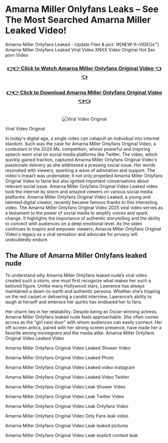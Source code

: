 # Amarna Miller Onlyfans Leaks – See The Most Searched Amarna Miller Leaked Video!

Amarna Miller Onlyfans Leaked - Update Files & pict. !#[NEW-X~VIDEOs™] Amarna Miller Onlyfans Leaked Viral Video XNXX Video Original Hot Sex porn Video
<br>
<div align="center">
<h3><a href="https://links2leaks.com?utm_source=amarnamiller&utm_medium=gitlong" rel="nofollow">👉👉 Click to Watch Amarna Miller Onlyfans Original Video 👈👈</a></h3>
<h3><a href="https://links2leaks.com?utm_source=amarnamiller&utm_medium=gitlong" rel="nofollow">👉👉 Click to Download Amarna Miller Onlyfans Original Video 👈👈</a></h3>
<br>
<a href="https://links2leaks.com?utm_source=amarnamiller&utm_medium=gitlong" rel="nofollow"><img src="https://i.ibb.co/Gkj2r4b/banner.png" alt="Viral Video Original" style="max-width: 100%; display: inline-block;" data-target="animated-image.originalImage"></a>
</div>

Viral Video Original

In today's digital age, a single video can catapult an individual into internet stardom. Such was the case for Amarna Miller Onlyfans Original Video, a contestant in the 2024 Ms. competition, whose powerful and inspiring speech went viral on social media platforms like Twitter.
The video, which quickly gained traction, captured Amarna Miller Onlyfans Original Video's passionate delivery as she addressed a pressing social issue. Her words resonated with viewers, sparking a wave of admiration and support. The video's impact was undeniable; it not only propelled Amarna Miller Onlyfans Original Video to fame but also ignited important conversations about relevant social issue.
Amarna Miller Onlyfans Original Video Leaked video took the internet by storm and amazed viewers on various social media platforms. Amarna Miller Onlyfans Original Video Leaked, a young and talented digital creator, recently became famous thanks to this interesting video.
The Amarna Miller Onlyfans Original Video 2025 viral video serves as a testament to the power of social media to amplify voices and spark change. It highlights the importance of authentic storytelling and the ability to connect with audiences on a deep emotional level. As the video continues to inspire and empower viewers, Amarna Miller Onlyfans Original Video's legacy as a viral sensation and advocate for privacy will undoubtedly endure.

<h2>The Allure of Amarna Miller Onlyfans leaked nude</h2>


To understand why Amarna Miller Onlyfans leaked nude’s viral video created such a storm, one must first recognize what makes her such a beloved figure. Unlike many Hollywood stars, Lawrence has always maintained a down-to-earth and authentic persona. Whether she’s tripping on the red carpet or delivering a candid interview, Lawrence’s ability to laugh at herself and embrace her quirks has endeared her to fans.

Her charm lies in her relatability. Despite being an Oscar-winning actress, Amarna Miller Onlyfans leaked nude feels approachable. She often comes across as the "girl next door" with whom audiences can easily connect. Her off-screen antics, paired with her strong screen presence, have made her a favorite among moviegoers and the media alike.
Amarna Miller Onlyfans Original Video Leaked Video

Amarna Miller Onlyfans Original Video Leaked Shower Video

Amarna Miller Onlyfans Original Video Leaked Photo

Amarna Miller Onlyfans Original Video Leaked video instagram

Amarna Miller Onlyfans Original Video Leaked Video Twitter

Amarna Miller Onlyfans Original Video Leak Shower Video

Amarna Miller Onlyfans Original Video Leak Twitter Video

Amarna Miller Onlyfans Original Video Leak Onlyfans Video

Amarna Miller Onlyfans Original Video Only Fans leak video

Amarna Miller Onlyfans Original Video Leak leaked pictures

Amarna Miller Onlyfans Original Video Leak explicit content leak